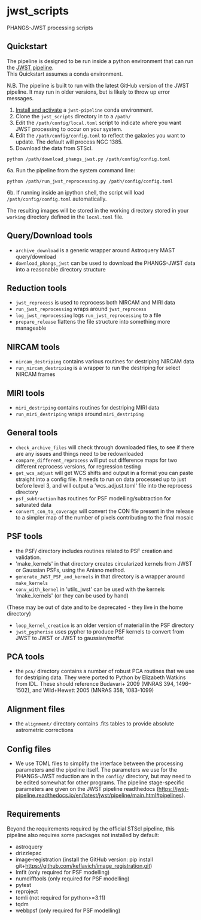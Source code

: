 # jwst_scripts
PHANGS-JWST processing scripts

## Quickstart

The pipeline is designed to be run inside a python environment that can run the [JWST pipeline](https://jwst-pipeline.readthedocs.io/en/latest/).  
This Quickstart assumes a conda environment.

N.B. The pipeline is built to run with the latest GitHub version of the JWST pipeline. It may run in older versions,
but is likely to throw up error messages.

1. [Install and activate](https://jwst-pipeline.readthedocs.io/en/latest/getting_started/install.html) a `jwst-pipeline` conda environment.
2. Clone the `jwst_scripts` directory in to a `/path/`
3. Edit the `/path/config/local.toml` script to indicate where you want JWST processing to occur on your system.
4. Edit the `/path/config/config.toml` to reflect the galaxies you want to update.  The default will process NGC 1385.
5. Download the data from STScI.
```
python /path/download_phangs_jwst.py /path/config/config.toml
```
6a. Run the pipeline from the system command line:
```
python /path/run_jwst_reprocessing.py /path/config/config.toml
```
6b. If running inside an ipython shell, the script will load `/path/config/config.toml` automatically.


The resulting images will be stored in the working directory stored in your `working` directory defined in the `local.toml` file.

## Query/Download tools

* `archive_download` is a generic wrapper around Astroquery MAST query/download
* `download_phangs_jwst` can be used to download the PHANGS-JWST data into a reasonable directory structure

## Reduction tools

* `jwst_reprocess` is used to reprocess both NIRCAM and MIRI data
* `run_jwst_reprocessing` wraps around `jwst_reprocess`
* `log_jwst_reprocessing` logs `run_jwst_reprocessing` to a file
* `prepare_release` flattens the file structure into something more manageable

## NIRCAM tools

* `nircam_destriping` contains various routines for destriping NIRCAM data
* `run_nircam_destriping` is a wrapper to run the destriping for select NIRCAM frames

## MIRI tools

* `miri_destriping` contains routines for destriping MIRI data
* `run_miri_destriping` wraps around `miri_destriping`

## General tools

* `check_archive_files` will check through downloaded files, to see if there are any issues and things need to be 
  redownloaded
* `compare_different_reprocess` will put out difference maps for two different reprocess versions, for regression 
  testing
* `get_wcs_adjust` will get WCS shifts and output in a format you can paste straight into a config file. It needs to run
  on data processed up to just before level 3, and will output a 'wcs_adjust.toml' file into the reprocess directory
* `psf_subtraction` has routines for PSF modelling/subtraction for saturated data
* `convert_con_to_coverage` will convert the CON file present in the release to a simpler map of the number of pixels
  contributing to the final mosaic

## PSF tools

* the PSF/ directory includes routines related to PSF creation and validation.
* 'make_kernels' in that directory creates circularized kernels from JWST or Gaussian PSFs, using the Aniano method.
* `generate_JWST_PSF_and_kernels` in that directory is a wrapper around `make_kernels`
*  `conv_with_kernel` in 'utils_jwst' can be used with the kernels 'make_kernels' (or they can be used by hand)

(These may be out of date and to be deprecated - they live in the home directory)
* `loop_kernel_creation` is an older version of material in the PSF directory
* `jwst_pypherise` uses pypher to produce PSF kernels to convert from JWST to JWST or JWST to gaussian/moffat

## PCA tools
* the `pca/` directory contains a number of robust PCA routines that we use for destriping data. They were ported to 
  Python by Elizabeth Watkins from IDL. These should reference Budavari+ 2009 (MNRAS 394, 1496–1502), and Wild+Hewett
  2005 (MNRAS 358, 1083-1099)

## Alignment files
* the `alignment/` directory contains .fits tables to provide absolute astrometric corrections

## Config files
* We use TOML files to simplify the interface between the processing parameters and the pipeline itself. The parameters
   we use for the PHANGS-JWST reduction are in the `config/` directory, but may need to be edited somewhat for other
   programs. The pipeline stage-specific parameters are given on the JWST pipeline readthedocs
   (https://jwst-pipeline.readthedocs.io/en/latest/jwst/pipeline/main.html#pipelines).

## Requirements

Beyond the requirements required by the official STScI pipeline, this pipeline also requires some packages not
installed by default:

* astroquery
* drizzlepac
* image-registration (install the GitHub version: pip install git+https://github.com/keflavich/image_registration.git)
* lmfit (only required for PSF modelling)
* numdifftools (only required for PSF modelling)
* pytest
* reproject
* tomli (not required for python>=3.11)
* tqdm
* webbpsf (only required for PSF modelling)

